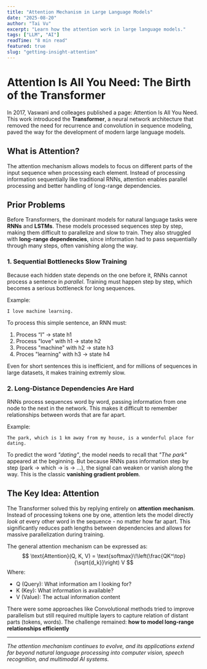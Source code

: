 ```yaml
---
title: "Attention Mechanism in Large Language Models"
date: "2025-08-20"
author: "Tai Vu"
excerpt: "Learn how the attention work in large language models."
tags: ["LLM", "AI"]
readTime: "8 min read"
featured: true
slug: "getting-insight-attention"
---
```


# Attention Is All You Need: The Birth of the Transformer

In 2017, Vaswani and colleages published a page: Attention Is All You Need. This work introduced the **Transformer**, a neural network architecture that removed the need for recurrence and convolution in sequence modeling, paved the way for the development of modern large language models.

## What is Attention?

The attention mechanism allows models to focus on different parts of the input sequence when processing each element. Instead of processing information sequentially like traditional RNNs, attention enables parallel processing and better handling of long-range dependencies.

## Prior Problems
Before Transformers, the dominant models for natural language tasks were **RNNs** and **LSTMs**. These models processed sequences step by step, making them difficult to parallelize and slow to train. They also struggled with **long-range dependencies**, since information had to pass sequentially through many steps, often vanishing along the way.

### 1. Sequential Bottlenecks Slow Training
Because each hidden state depends on the one before it, RNNs cannot process a sentence in *parallel*. Training must happen step by step, which becomes a serious bottleneck for long sequences.

Example:
```text
I love machine learning.
```
To process this simple sentence, an RNN must:
1. Process “I” → state h1
2. Process "love" with h1 -> state h2
3. Process "machine" with h2 -> state h3
4. Proces "learning" with h3 -> state h4

Even for short sentences this is inefficient, and for millions of sequences in large datasets, it makes training extremly slow.

### 2. Long-Distance Dependencies Are Hard
RNNs process sequences word by word, passing information from one node to the next in the network. This makes it difficult to remember relationships between words that are far apart.

Example:
```text
The park, which is 1 km away from my house, is a wonderful place for dating.
```
To predict the word *"dating"*, the model needs to recall that *"The park"* appeared at the beginning. But because RNNs pass
information step by step (park -> which -> is -> ...), the signal can weaken or vanish along the way. This is the classic **vanishing gradient problem**.

## The Key Idea: Attention
The Transformer solved this by replying entirely on **attention mechanism**. Instead of processing tokens one by one, attention lets the model directly *look at* every other word
in the sequence - no matter how far apart. This significantly reduces path lengths between dependencies and allows for massive parallelization during training.

The general attention mechanism can be expressed as:
$$
\text{Attention}(Q, K, V) = \text{softmax}\!\left(\frac{QK^\top}{\sqrt{d_k}}\right) V
$$
Where:
- Q (Query): What information am I looking for?
- K (Key): What information is available?
- V (Value): The actual information content



There were some approaches like Convolutional methods tried to improve parallelism but still required multiple layers to capture relation of distant parts (tokens, words). The challenge remained: **how to model long-range relationships efficiently**

---

*The attention mechanism continues to evolve, and its applications extend far beyond natural language processing into computer vision, speech recognition, and multimodal AI systems.*